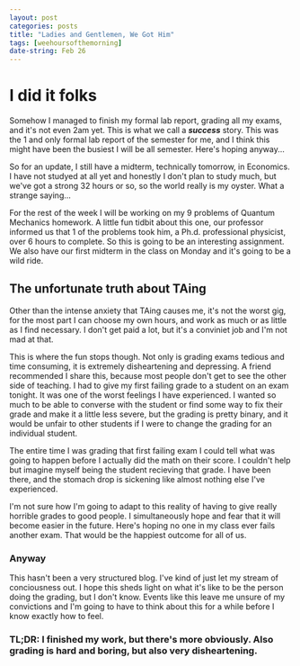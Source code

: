 ```yaml
---
layout: post
categories: posts
title: "Ladies and Gentlemen, We Got Him"
tags: [weehoursofthemorning]
date-string: Feb 26
---
```

# I did it folks
Somehow I managed to finish my formal lab report, grading all my exams, and it's not even 2am yet. This is what we call a <b><i>success</i></b> story. This was the 1 and only formal lab report of the semester for me, and I think this might have been the busiest I will be all semester. Here's hoping anyway...

So for an update, I still have a midterm, technically tomorrow, in Economics. I have not studyed at all yet and honestly I don't plan to study much, but we've got a strong 32 hours or so, so the world really is my oyster. What a strange saying... 

For the rest of the week I will be working on my 9 problems of Quantum Mechanics homework. A little fun tidbit about this one, our professor informed us that 1 of the problems took him, a Ph.d. professional physicist, over 6 hours to complete. So this is going to be an interesting assignment. We also have our first midterm in the class on Monday and it's going to be a wild ride.

## The unfortunate truth about TAing
Other than the intense anxiety that TAing causes me, it's not the worst gig, for the most part I can choose my own hours, and work as much or as little as I find necessary. I don't get paid a lot, but it's a conviniet job and I'm not mad at that.

This is where the fun stops though. Not only is grading exams tedious and time consuming, it is extremely disheartening and depressing. A friend recommended I share this, because most people don't get to see the other side of teaching. I had to give my first failing grade to a student on an exam tonight. It was one of the worst feelings I have experienced. I wanted so much to be able to converse with the student or find some way to fix their grade and make it a little less severe, but the grading is pretty binary, and it would be unfair to other students if I were to change the grading for an individual student. 

The entire time I was grading that first failing exam I could tell what was going to happen before I actually did the math on their score. I couldn't help but imagine myself being the student recieving that grade. I have been there, and the stomach drop is sickening like almost nothing else I've experienced.

I'm not sure how I'm going to adapt to this reality of having to give really horrible grades to good people. I simultaneously hope and fear that it will become easier in the future. Here's hoping no one in my class ever fails another exam. That would be the happiest outcome for all of us.

### Anyway
This hasn't been a very structured blog. I've kind of just let my stream of conciousness out. I hope this sheds light on what it's like to be the person doing the grading, but I don't know. Events like this leave me unsure of my convictions and I'm going to have to think about this for a while before I know exactly how to feel.

### TL;DR: I finished my work, but there's more obviously. Also grading is hard and boring, but also very disheartening.